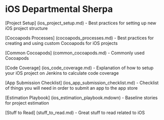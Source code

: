 # iOS Departmental Sherpa

[Project Setup] (ios_project_setup.md) - Best practices for setting up new iOS project structure

[Cocoapods Processes] (cocoapods_processes.md) - Best practices for creating and using custom Cocoapods for iOS projects

[Common Cocoapods] (common_cocoapods.md) - Commonly used Cocoapods

[Code Coverage] (ios_code_coverage.md) - Explanation of how to setup your iOS project on Jenkins to calculate code coverage

[App Submission Checklist] (ios_app_submission_checklist.md) - Checklist of things you will need in order to submit an app to the app store

[Estimation Playbook] (ios_estimation_playbook.mdown) - Baseline stories for project estimation

[Stuff to Read] (stuff_to_read.md) - Great stuff to read related to iOS
